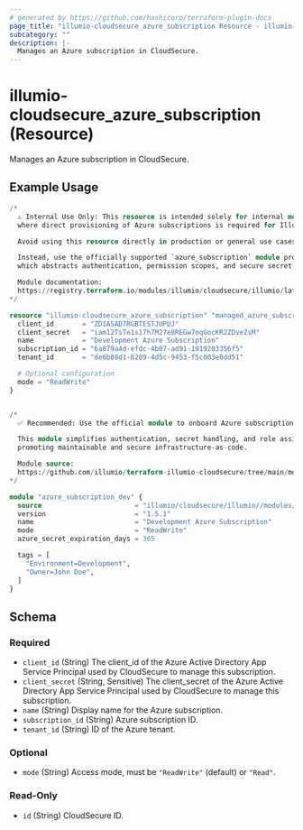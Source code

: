 ```yaml
---
# generated by https://github.com/hashicorp/terraform-plugin-docs
page_title: "illumio-cloudsecure_azure_subscription Resource - illumio-cloudsecure"
subcategory: ""
description: |-
  Manages an Azure subscription in CloudSecure.
---
```


# illumio-cloudsecure_azure_subscription (Resource)

Manages an Azure subscription in CloudSecure.

## Example Usage

```terraform
/*
  ⚠️ Internal Use Only: This resource is intended solely for internal module development,
  where direct provisioning of Azure subscriptions is required for Illumio CloudSecure integration.

  Avoid using this resource directly in production or general use cases.

  Instead, use the officially supported `azure_subscription` module provided by Illumio,
  which abstracts authentication, permission scopes, and secure secret management.

  Module documentation:
  https://registry.terraform.io/modules/illumio/cloudsecure/illumio/latest/submodules/azure_subscription
*/

resource "illumio-cloudsecure_azure_subscription" "managed_azure_subscription" {
  client_id       = "ZDIASAD7RGBTESTJUPUJ"
  client_secret   = "iam12TsTe1s17h7M27e8REGw7oqGocKR2ZDveZsM"
  name            = "Development Azure Subscription"
  subscription_id = "6a879a4d-efdc-4b07-ad91-1919203356f5"
  tenant_id       = "de6b88d1-8289-4d5c-9453-f5c003e8dd51"

  # Optional configuration
  mode = "ReadWrite"
}


/*
  ✅ Recommended: Use the official module to onboard Azure subscriptions with Illumio CloudSecure.

  This module simplifies authentication, secret handling, and role assignment,
  promoting maintainable and secure infrastructure-as-code.

  Module source:
  https://github.com/illumio/terraform-illumio-cloudsecure/tree/main/modules/azure_subscription
*/

module "azure_subscription_dev" {
  source                       = "illumio/cloudsecure/illumio//modules/azure_subscription"
  version                      = "1.5.1"
  name                         = "Development Azure Subscription"
  mode                         = "ReadWrite"
  azure_secret_expiration_days = 365

  tags = [
    "Environment=Development",
    "Owner=John Doe",
  ]
}
```

<!-- schema generated by tfplugindocs -->
## Schema

### Required

- `client_id` (String) The client_id of the Azure Active Directory App Service Principal used by CloudSecure to manage this subscription.
- `client_secret` (String, Sensitive) The client_secret of the Azure Active Directory App Service Principal used by CloudSecure to manage this subscription.
- `name` (String) Display name for the Azure subscription.
- `subscription_id` (String) Azure subscription ID.
- `tenant_id` (String) ID of the Azure tenant.

### Optional

- `mode` (String) Access mode, must be `"ReadWrite"` (default) or `"Read"`.

### Read-Only

- `id` (String) CloudSecure ID.
